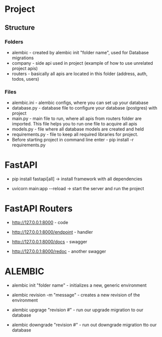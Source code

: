 # Project
## Structure
### Folders 

 - alembic - created by alembic init "folder name", used for Database migrations
 - company - side api used in project (example of how to use unrelated project apis)
 - routers - basically all apis are located in this folder (address, auth, todos, users)
### Files

- alembic.ini - alembic configs, where you can set up your database
- database.py - database file to configure your database (postgres) with project
- main.py - main file to run, where all apis from routers folder are imported. This file helps you to run one file to acquire all apis
- models.py - file where all database models are created and held
- requirements.py - file to keep all required libraries for project. 
- Before starting project in command line enter - pip install -r requirements.py



# FastAPI

* pip install fastapi[all] -> install framework with all dependencies

* uvicorn main:app --reload -> start the server and run the project



# FastAPI Routers

* http://127.0.0.1:8000 - code

* http://127.0.0.1:8000/endpoint - handler

* http://127.0.0.1:8000/docs - swagger

* http://127.0.0.1:8000/redoc - another swagger



# ALEMBIC 
* alembic init "folder name" - initializes a new, generic environment

* alembic revision -m "message"  - creates a new revision of the environment

* alembic upgrage "revision #" - run our upgrade migration to our database

* alembic downgrade "revision #" - run out downgrade migration tto our database